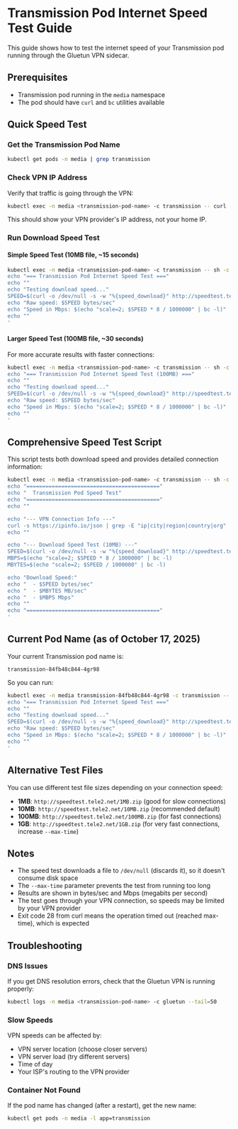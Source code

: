 # Transmission Pod Internet Speed Test Guide

This guide shows how to test the internet speed of your Transmission pod running through the Gluetun VPN sidecar.

## Prerequisites

- Transmission pod running in the `media` namespace
- The pod should have `curl` and `bc` utilities available

## Quick Speed Test

### Get the Transmission Pod Name

```bash
kubectl get pods -n media | grep transmission
```

### Check VPN IP Address

Verify that traffic is going through the VPN:

```bash
kubectl exec -n media <transmission-pod-name> -c transmission -- curl -s https://ipinfo.io/json
```

This should show your VPN provider's IP address, not your home IP.

### Run Download Speed Test

#### Simple Speed Test (10MB file, ~15 seconds)

```bash
kubectl exec -n media <transmission-pod-name> -c transmission -- sh -c '
echo "=== Transmission Pod Internet Speed Test ==="
echo ""
echo "Testing download speed..."
SPEED=$(curl -o /dev/null -s -w "%{speed_download}" http://speedtest.tele2.net/10MB.zip --max-time 15)
echo "Raw speed: $SPEED bytes/sec"
echo "Speed in Mbps: $(echo "scale=2; $SPEED * 8 / 1000000" | bc -l)"
echo ""
'
```

#### Larger Speed Test (100MB file, ~30 seconds)

For more accurate results with faster connections:

```bash
kubectl exec -n media <transmission-pod-name> -c transmission -- sh -c '
echo "=== Transmission Pod Internet Speed Test (100MB) ==="
echo ""
echo "Testing download speed..."
SPEED=$(curl -o /dev/null -s -w "%{speed_download}" http://speedtest.tele2.net/100MB.zip --max-time 30)
echo "Raw speed: $SPEED bytes/sec"
echo "Speed in Mbps: $(echo "scale=2; $SPEED * 8 / 1000000" | bc -l)"
echo ""
'
```

## Comprehensive Speed Test Script

This script tests both download speed and provides detailed connection information:

```bash
kubectl exec -n media <transmission-pod-name> -c transmission -- sh -c '
echo "=========================================="
echo "  Transmission Pod Speed Test"
echo "=========================================="
echo ""

echo "--- VPN Connection Info ---"
curl -s https://ipinfo.io/json | grep -E "ip|city|region|country|org" | sed "s/\"//g"
echo ""

echo "--- Download Speed Test (10MB) ---"
SPEED=$(curl -o /dev/null -s -w "%{speed_download}" http://speedtest.tele2.net/10MB.zip --max-time 15)
MBPS=$(echo "scale=2; $SPEED * 8 / 1000000" | bc -l)
MBYTES=$(echo "scale=2; $SPEED / 1000000" | bc -l)

echo "Download Speed:"
echo "  - $SPEED bytes/sec"
echo "  - $MBYTES MB/sec"
echo "  - $MBPS Mbps"
echo ""
echo "=========================================="
'
```

## Current Pod Name (as of October 17, 2025)

Your current Transmission pod name is:
```
transmission-84fb48c844-4gr98
```

So you can run:

```bash
kubectl exec -n media transmission-84fb48c844-4gr98 -c transmission -- sh -c '
echo "=== Transmission Pod Internet Speed Test ==="
echo ""
echo "Testing download speed..."
SPEED=$(curl -o /dev/null -s -w "%{speed_download}" http://speedtest.tele2.net/10MB.zip --max-time 15)
echo "Raw speed: $SPEED bytes/sec"
echo "Speed in Mbps: $(echo "scale=2; $SPEED * 8 / 1000000" | bc -l)"
echo ""
'
```

## Alternative Test Files

You can use different test file sizes depending on your connection speed:

- **1MB**: `http://speedtest.tele2.net/1MB.zip` (good for slow connections)
- **10MB**: `http://speedtest.tele2.net/10MB.zip` (recommended default)
- **100MB**: `http://speedtest.tele2.net/100MB.zip` (for fast connections)
- **1GB**: `http://speedtest.tele2.net/1GB.zip` (for very fast connections, increase `--max-time`)

## Notes

- The speed test downloads a file to `/dev/null` (discards it), so it doesn't consume disk space
- The `--max-time` parameter prevents the test from running too long
- Results are shown in bytes/sec and Mbps (megabits per second)
- The test goes through your VPN connection, so speeds may be limited by your VPN provider
- Exit code 28 from curl means the operation timed out (reached max-time), which is expected

## Troubleshooting

### DNS Issues

If you get DNS resolution errors, check that the Gluetun VPN is running properly:

```bash
kubectl logs -n media <transmission-pod-name> -c gluetun --tail=50
```

### Slow Speeds

VPN speeds can be affected by:
- VPN server location (choose closer servers)
- VPN server load (try different servers)
- Time of day
- Your ISP's routing to the VPN provider

### Container Not Found

If the pod name has changed (after a restart), get the new name:

```bash
kubectl get pods -n media -l app=transmission
```
